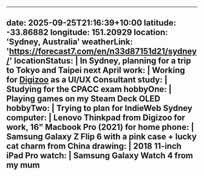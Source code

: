 
---
date: 2025-09-25T21:16:39+10:00
latitude: -33.86882
longitude: 151.20929
location: 'Sydney, Australia'
weatherLink: 'https://forecast7.com/en/n33d87151d21/sydney/'
locationStatus: |
  In Sydney, planning for a trip to Tokyo and Taipei next April
work: |
  Working for **[Digizoo](https://digizoo.com.au)** as a UI/UX Consultant
study: |
  Studying for the CPACC exam
hobbyOne: |
  Playing games on my Steam Deck OLED
hobbyTwo: |
  Trying to plan for IndieWeb Sydney
computer: |
  Lenovo Thinkpad from Digizoo for work, 16" Macbook Pro (2021) for home
phone: |
  Samsung Galaxy Z Flip 6 with a pink case + lucky cat charm from China
drawing: |
  2018 11-inch iPad Pro
watch: |
  Samsung Galaxy Watch 4 from my mum
---
